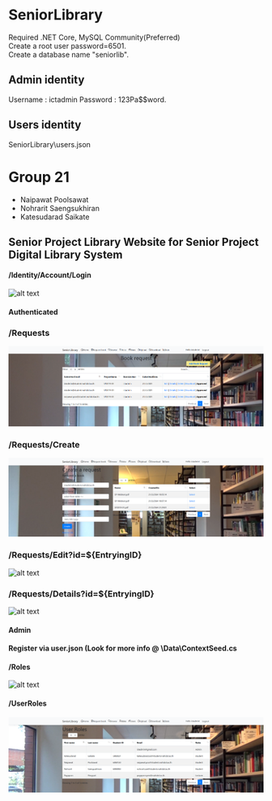 # SeniorLibrary
Required .NET Core, MySQL Community(Preferred)
<br>Create a root user password=6501. 
<br>Create a database name "seniorlib".

## Admin identity
Username : ictadmin
Password : 123Pa$$word.

## Users identity
SeniorLibrary\users.json

# Group 21
*    Naipawat Poolsawat
*    Nohrarit Saengsukhiran
*    Katesudarad Saikate
## Senior Project Library Website for Senior Project Digital Library System
#### /Identity/Account/Login
![alt text](https://raw.githubusercontent.com/boraxpr/SeniorLibrary/main/Log%20in.png)

#### Authenticated
### /Requests
![alt text](https://raw.githubusercontent.com/boraxpr/SeniorLibrary/main/Show%20requests.png)

### /Requests/Create
![alt text](https://raw.githubusercontent.com/boraxpr/SeniorLibrary/main/Create%20requests.png)

### /Requests/Edit?id=${EntryingID}
![alt text](https://raw.githubusercontent.com/boraxpr/SeniorLibrary/main/Edit.png)

### /Requests/Details?id=${EntryingID}
![alt text](https://raw.githubusercontent.com/boraxpr/SeniorLibrary/main/details.png)

#### Admin
#### Register via user.json (Look for more info @ \Data\ContextSeed.cs

#### /Roles
![alt text](https://raw.githubusercontent.com/boraxpr/SeniorLibrary/main/roles.png)

#### /UserRoles
![alt text](https://raw.githubusercontent.com/boraxpr/SeniorLibrary/main/userroles.png)


